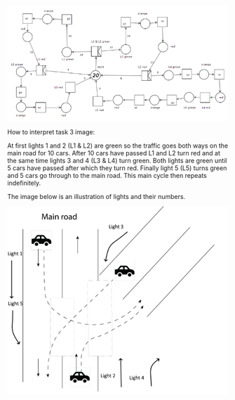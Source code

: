 ![Petri net for task 3](https://github.com/Zappi/distributed-communication/blob/master/task2/part3/kumpulatraffic.png)

How to interpret task 3 image:

At first lights 1 and 2 (L1 & L2) are green so the traffic goes both ways on the main road for 10 cars. After 10 cars have passed L1 and L2 turn red and at the same time lights 3 and 4 (L3 & L4) turn green. Both lights are green until 5 cars have passed after which they turn red. Finally light 5 (L5) turns green and 5 cars go through to the main road. This main cycle then repeats indefinitely.

The image below is an illustration of lights and their numbers.

![Task 3 lights guide](https://github.com/Zappi/distributed-communication/blob/master/task2/part3/lightsguide.png)